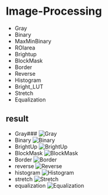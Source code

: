 # Image-Processing
- Gray
- Binary
- MaxMinBinary
- ROIarea
- Brightup
- BlockMask
- Border
- Reverse
- Histogram
- Bright_LUT
- Stretch
- Equalization

## result
- Gray###
![Gray](https://user-images.githubusercontent.com/56337609/83702926-0aaaa380-a649-11ea-8dff-25b9158066eb.PNG)
- Binary
![Binary](https://user-images.githubusercontent.com/56337609/83702940-1a29ec80-a649-11ea-97b8-82532820c4f7.PNG)
- BrightUp
![BrightUp](https://user-images.githubusercontent.com/56337609/83703057-62e1a580-a649-11ea-877d-4458efacd21f.PNG)
- BlockMask
![BlockMask](https://user-images.githubusercontent.com/56337609/83703061-65dc9600-a649-11ea-9fca-e05b7d2d4e0e.PNG)
- Border
![Border](https://user-images.githubusercontent.com/56337609/83703062-670dc300-a649-11ea-96c3-3b9f9b248c4d.PNG)
- reverse
![Reverse](https://user-images.githubusercontent.com/56337609/83703063-68d78680-a649-11ea-90f1-ccf467b8a59c.PNG)
- histogram
![Histogram](https://user-images.githubusercontent.com/56337609/83703068-6bd27700-a649-11ea-961d-76a6b4b53bf5.PNG)
- stretch
![Stretch](https://user-images.githubusercontent.com/56337609/83703072-6d03a400-a649-11ea-9608-a0ce90c884c3.PNG)
- equalization
![Equalization](https://user-images.githubusercontent.com/56337609/83703076-6ecd6780-a649-11ea-938b-3624a6988ccc.PNG)
